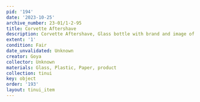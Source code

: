 ```yaml
---
pid: '194'
date: '2023-10-25'
archive_number: 23-01/1-2-95
title: Corvette Aftershave
description: Corvette Aftershave, Glass bottle with brand and image of sailing ship.
extent: '1'
condition: Fair
date_unvalidated: Unknown
creator: Goya
collector: Unknown
materials: Glass, Plastic, Paper, product
collection: tinui
key: object
order: '193'
layout: tinui_item
---
```

